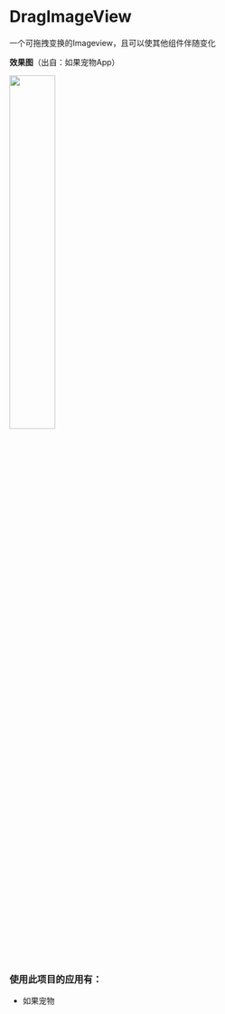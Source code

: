 # DragImageView
一个可拖拽变换的Imageview，且可以使其他组件伴随变化

**效果图**（出自：如果宠物App）

<img src="https://github.com/JayFang1993/DragImageView/blob/master/example/demo.gif" width="40%" height="40%">

### 使用此项目的应用有：
* 如果宠物
